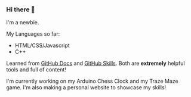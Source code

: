 ### Hi there 👋

I'm a newbie. 
<!-- Add purposes (to show that I'm learning) -->

My Languages so far:
- HTML/CSS/Javascript
- C++

Learned from [GitHub Docs](https://docs.github.com/) and [GitHub Skills](https://skills.github.com/). Both are **extremely** helpful tools and full of content!

I'm currently working on my Arduino Chess Clock and my Traze Maze game. I'm also making a personal website to showcase my skills!

<!--
**Drummingcoder/Drummingcoder** is a ✨ _special_ ✨ repository because its `README.md` (this file) appears on your GitHub profile.

Here are some ideas to get you started:

- 🔭 I’m currently working on ...
- 🌱 I’m currently learning ...
- 👯 I’m looking to collaborate on ...
- 🤔 I’m looking for help with ...
- 💬 Ask me about ...
- 📫 How to reach me: ...
- 😄 Pronouns: ...
- ⚡ Fun fact: ...
-->
